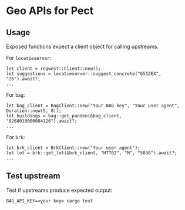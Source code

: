 # Geo APIs for Pect

## Usage

Exposed functions expect a client object for calling upstreams.

For `locatieserver`:

```
let client = reqwest::Client::new();
let suggestions = locatieserver::suggest_concrete("6512EX", "26").await?;
...
```

For `bag`:

```
let bag_client = BagClient::new("Your BAG key", "Your user agent", Duration::new(5, 0));
let buildings = bag::get_panden(&bag_client, "0268010000084126").await?;
...
```

For `brk`:

```
let brk_client = BrkClient::new("Your user agent");
let lot = brk::get_lot(&brk_client, "HTT02", "M", "5038").await?;
...
```

## Test upstream

Test if upstreams produce expected output:

```
BAG_API_KEY=<your key> cargo test
```